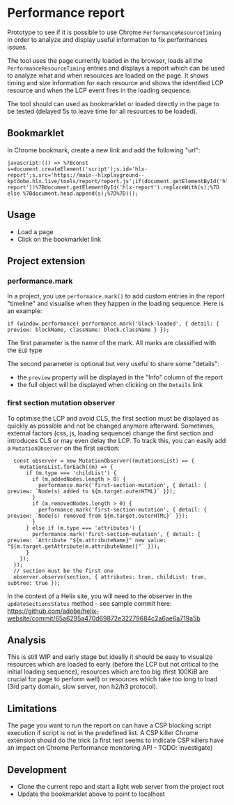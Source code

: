 # Performance report

Prototype to see if it is possible to use Chrome `PerformanceResourceTiming` in order to analyze and display useful information to fix performances issues.

The tool uses the page currently loaded in the browser, loads all the `PerformanceResourceTiming` entries and displays a report which can be used to analyze what and when resources are loaded on the page. It shows timing and size information for each resource and shows the identified LCP resource and when the LCP event fires in the loading sequence.

The tool should can used as bookmarklet or loaded directly in the page to be tested (delayed 5s to leave time for all resources to be loaded).

## Bookmarklet

In Chrome bookmark, create a new link and add the following "url":

```
javascript:(() => %7Bconst s=document.createElement('script');s.id='hlx-report';s.src='https://main--hlxplayground--kptdobe.hlx.live/tools/report/report.js';if(document.getElementById('hlx-report'))%7Bdocument.getElementById('hlx-report').replaceWith(s);%7D else %7Bdocument.head.append(s);%7D%7D)();
```

## Usage

- Load a page
- Click on the bookmarklet link

## Project extension

### performance.mark

In a project, you use `performance.mark()` to add custom entries in the report "timeline" and visualise when they happen in the loading sequence. Here is an example:

```
if (window.performance) performance.mark('block-loaded', { detail: { preview: blockName, className: block.className } });
```

The first parameter is the name of the mark. All marks are classified with the `ELD` type

The second parameter is optional but very useful to share some "details":
- the `preview` property will be displayed in the "Info" column of the report
- the full object will be displayed when clicking on the `Details` link

### first section mutation observer

To optimise the LCP and avoid CLS, the first section must be displayed as quickly as possible and not be changed anymore afterward. Sometimes, external factors (css, js, loading sequence) change the first section and introduces CLS or may even delay the LCP. To track this, you can easily add a `MutationObserver` on the first section:

```
  const observer = new MutationObserver((mutationsList) => {
    mutationsList.forEach((m) => {
      if (m.type === 'childList') {
        if (m.addedNodes.length > 0) {
          performance.mark('first-section-mutation', { detail: { preview: `Node(s) added to ${m.target.outerHTML}` }});
        }
        if (m.removedNodes.length > 0) {
          performance.mark('first-section-mutation', { detail: { preview: `Node(s) removed from ${m.target.outerHTML}` }});
        }
      } else if (m.type === 'attributes') {
        performance.mark('first-section-mutation', { detail: { preview: `Attribute "${m.attributeName}" new value: "${m.target.getAttribute(m.attributeName)}"` }});
      }
    });
  });
  // section must be the first one
  observer.observe(section, { attributes: true, childList: true, subtree: true });
```

In the context of a Helix site, you will need to the observer in the `updateSectionsStatus` method - see sample commit here: https://github.com/adobe/helix-website/commit/65a6295a470d69872e32279684c2a6ae6a719a5b

## Analysis

This is still WIP and early stage but ideally it should be easy to visualize resources which are loaded to early (before the LCP but not critical to the initial loading sequence), resources which are too big (first 100KiB are crucial for page to perform well) or resources which take too long to load (3rd party domain, slow server, non h2/h3 protocol).

## Limitations

The page you want to run the report on can have a CSP blocking script execution if script is not in the predefined list. A CSP killer Chrome extension should do the trick (a first test seems to indicate CSP killers have an impact on Chrome Performance monitoring API - TODO: investigate)

## Development

- Clone the current repo and start a light web server from the project root
- Update the bookmarklet above to point to localhost